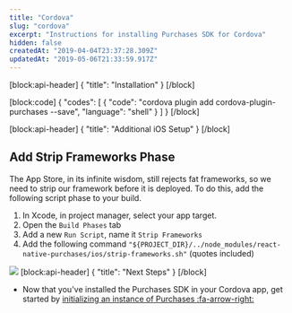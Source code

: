 ```yaml
---
title: "Cordova"
slug: "cordova"
excerpt: "Instructions for installing Purchases SDK for Cordova"
hidden: false
createdAt: "2019-04-04T23:37:28.309Z"
updatedAt: "2019-05-06T21:33:59.917Z"
---
```

[block:api-header]
{
  "title": "Installation"
}
[/block]

[block:code]
{
  "codes": [
    {
      "code": "cordova plugin add cordova-plugin-purchases --save",
      "language": "shell"
    }
  ]
}
[/block]

[block:api-header]
{
  "title": "Additional iOS Setup"
}
[/block]
## Add Strip Frameworks Phase
The App Store, in its infinite wisdom, still rejects fat frameworks, so we need to strip our framework before it is deployed. To do this, add the following script phase to your build.
1. In Xcode, in project manager, select your app target.
2. Open the `Build Phases` tab
3. Add a new `Run Script`, name it `Strip Frameworks`
4. Add the following command `"${PROJECT_DIR}/../node_modules/react-native-purchases/ios/strip-frameworks.sh"` (quotes included)

![](https://media.giphy.com/media/39zTmnsW1CIrJNk5AM/giphy.gif)
[block:api-header]
{
  "title": "Next Steps"
}
[/block]
* Now that you've installed the Purchases SDK in your Cordova app, get started by [initializing an instance of Purchases :fa-arrow-right:](doc:getting-started-1#section-configure-purchases)